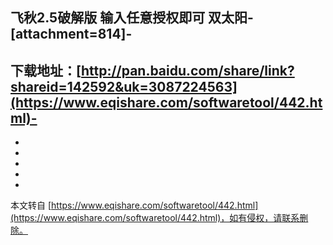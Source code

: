 飞秋2.5破解版 输入任意授权即可 双太阳-
\[attachment=814\]-
-
下载地址：[http://pan.baidu.com/share/link?shareid=142592&uk=3087224563](https://www.eqishare.com/softwaretool/442.html)-
-
-
-
-
-

-

本文转自 [https://www.eqishare.com/softwaretool/442.html](https://www.eqishare.com/softwaretool/442.html)，如有侵权，请联系删除。